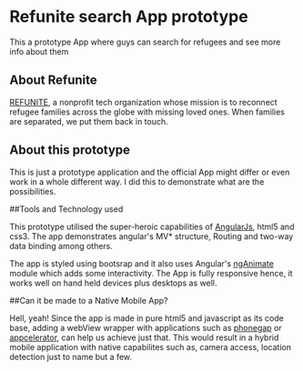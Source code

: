 # Refunite search App prototype
This a prototype App where guys can search for refugees and see more info about them
## About Refunite

[REFUNITE](https://refunite.org/), a nonprofit tech organization whose mission is to reconnect refugee families across the globe with missing loved ones. When families are separated, we put them back in touch. 
## About this prototype

This is just a prototype application and the official App might differ or even work in a whole different way. I did this to demonstrate what are the possibilities. 

##Tools and Technology used

This prototype utilised the super-heroic capabilities of [AngularJs](http://angularjs.org/), html5 and css3. The app demonstrates angular's MV* structure, Routing and two-way data binding among others.

The app is styled using bootsrap and it also uses Angular's [ngAnimate](https://docs.angularjs.org/api/ngAnimate) module which adds some interactivity. The App is fully responsive hence, it works well on hand held devices plus desktops as well.

##Can it be made to a Native Mobile App?

Hell, yeah!
Since the app is made in pure html5 and javascript as its code base, adding a webView wrapper with applications such as [phonegap](http://phonegap.com/) or [appcelerator](http://www.appcelerator.com/), can help us achieve just that. This would result in a hybrid mobile application with native capabilites such as, camera access, location detection just to name but a few.
